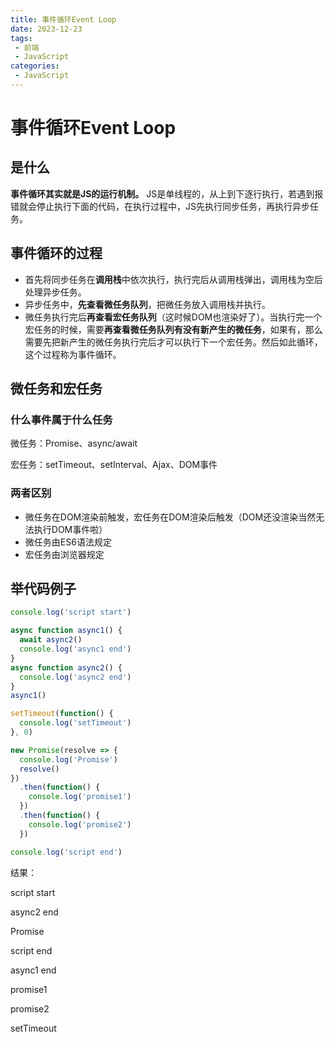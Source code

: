 ```yaml
---
title: 事件循环Event Loop
date: 2023-12-23
tags:
 - 前端
 - JavaScript
categories:
 - JavaScript
---
```


# 事件循环Event Loop

## 是什么

**事件循环其实就是JS的运行机制。** JS是单线程的，从上到下逐行执行，若遇到报错就会停止执行下面的代码，在执行过程中，JS先执行同步任务，再执行异步任务。

## 事件循环的过程

- 首先将同步任务在**调用栈**中依次执行，执行完后从调用栈弹出，调用栈为空后处理异步任务。
- 异步任务中，**先查看微任务队列**，把微任务放入调用栈并执行。
- 微任务执行完后**再查看宏任务队列**（这时候DOM也渲染好了）。当执行完一个宏任务的时候，需要**再查看微任务队列有没有新产生的微任务**，如果有，那么需要先把新产生的微任务执行完后才可以执行下一个宏任务。然后如此循环，这个过程称为事件循环。

## 微任务和宏任务

### 什么事件属于什么任务

微任务：Promise、async/await

宏任务：setTimeout、setInterval、Ajax、DOM事件

### 两者区别

- 微任务在DOM渲染前触发，宏任务在DOM渲染后触发（DOM还没渲染当然无法执行DOM事件啦）
- 微任务由ES6语法规定
- 宏任务由浏览器规定

## 举代码例子

```js
console.log('script start')

async function async1() {
  await async2()
  console.log('async1 end')
}
async function async2() {
  console.log('async2 end') 
}
async1()

setTimeout(function() {
  console.log('setTimeout')
}, 0)

new Promise(resolve => {
  console.log('Promise')
  resolve()
})
  .then(function() {
    console.log('promise1')
  })
  .then(function() {
    console.log('promise2')
  })

console.log('script end')
```

结果：

script start

async2 end

Promise

script end

async1 end

promise1

promise2

setTimeout